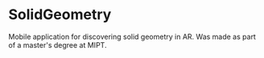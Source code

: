 # SolidGeometry
Mobile application for discovering solid geometry in AR.
Was made as part of a master's degree at MIPT.
